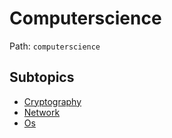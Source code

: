 # Computerscience

Path: `computerscience`

## Subtopics
- [Cryptography](./cryptography/README.md)
- [Network](./network/README.md)
- [Os](./os/README.md)
